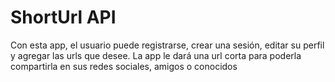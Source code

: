# ShortUrl API
Con esta app, el usuario puede registrarse, crear una sesión, editar su perfil y agregar las urls que desee. La app le dará una url corta para poderla compartirla en sus redes sociales, amigos o conocidos
